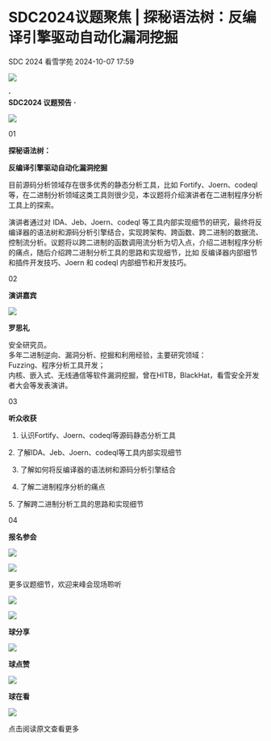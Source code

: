 #  SDC2024议题聚焦 | 探秘语法树：反编译引擎驱动自动化漏洞挖掘   
SDC 2024  看雪学苑   2024-10-07 17:59  
  
![](https://mmbiz.qpic.cn/sz_mmbiz_png/1UG7KPNHN8G85x4Cl2LWMmJLcAOs9BMWSc2jbEgbfL7b6Bq70oXejcInw3dPd2ud72vbOUEK99PwzfP8J9oN3A/640?wx_fmt=png&from=appmsg "")  
  
**·**  
**SDC2024 议题预告** **·**  
  
  
  
  
![](https://mmbiz.qpic.cn/sz_mmbiz_gif/1UG7KPNHN8EfmcHUB8Xd8OUxAuplLZ9Fupy1z4aGz48UYC5e3HYNRobj9zibsCPw26KAbib9lmO8QIroVbwmic3lw/640?wx_fmt=gif&from=appmsg "")  
  
  
01  
  
**探秘语法树：**  
  
**反编译引擎驱动自动化漏洞挖掘**  
  
  
目前源码分析领域存在很多优秀的静态分析工具，比如 Fortify、Joern、codeql 等，在二进制分析领域这类工具则很少见，本议题将介绍演讲者在二进制程序分析工具上的探索。  
  
  
演讲者通过对 IDA、Jeb、Joern、codeql 等工具内部实现细节的研究，最终将反编译器的语法树和源码分析引擎结合，实现跨架构、跨函数、跨二进制的数据流、控制流分析。议题将以跨二进制的函数调用流分析为切入点，介绍二进制程序分析的痛点，随后介绍跨二进制分析工具的思路和实现细节，比如 反编译器内部细节和插件开发技巧、Joern 和 codeql 内部细节和开发技巧。  
  
  
02  
  
**演讲嘉宾**  
  
  
![](https://mmbiz.qpic.cn/sz_mmbiz_png/1UG7KPNHN8GmYgSf1cF0CAr592MBOXoxOYarXzQAOkf2iamTHdXPdib3pCPKFgF4GusmpccI2TPyDjhpxZJNshvA/640?wx_fmt=png&from=appmsg "")  
  
**罗思礼**  
  
安全研究员。  
多年二进制逆向、漏洞分析、挖掘和利用经验，主要研究领域：  
Fuzzing、程序分析工具开发；  
内核、嵌入式、无线通信等软件漏洞挖掘，曾在HITB，BlackHat，看雪安全开发者大会等发表演讲。  
  
  
  
03  
  
**听众收获**  
  
  
1. 认识Fortify、Joern、codeql等源码静态分析工具  
  
2. 了解IDA、Jeb、Joern、codeql等工具内部实现细节  
  
3. 了解如何将反编译器的语法树和源码分析引擎结合  
  
4. 了解二进制程序分析的痛点  
  
5. 了解跨二进制分析工具的思路和实现细节  
  
  
04  
  
**报名参会**  
  
  
![](https://mmbiz.qpic.cn/sz_mmbiz_gif/1UG7KPNHN8EfmcHUB8Xd8OUxAuplLZ9FzXu1G2REBQmIMVQcAGOUZicjDVsLpZHyZnNmlwY1VhZVLJBFY4M9zVw/640?wx_fmt=gif&from=appmsg "")  
  
![](https://mmbiz.qpic.cn/sz_mmbiz_jpg/1UG7KPNHN8EfmcHUB8Xd8OUxAuplLZ9F3dTcashdI56lsBmUFmwOYyWJyAhKSy7Vhkk9mxfOJJicDrKFkJQ8QWg/640?wx_fmt=jpeg&from=appmsg "")  
  
更多议题细节，欢迎来峰会现场聆听  
  
  
![](https://mmbiz.qpic.cn/mmbiz_jpg/Uia4617poZXP96fGaMPXib13V1bJ52yHq9ycD9Zv3WhiaRb2rKV6wghrNa4VyFR2wibBVNfZt3M5IuUiauQGHvxhQrA/640?wx_fmt=jpeg "")  
  
  
  
![](https://mmbiz.qpic.cn/sz_mmbiz_gif/1UG7KPNHN8EfmcHUB8Xd8OUxAuplLZ9FDeaaWHkO9W93oMUgnRTdvzsvIzNriaVm8UEo477cyoMOGFrNTq61fSw/640?wx_fmt=gif&from=appmsg "")  
  
**球分享**  
  
![](https://mmbiz.qpic.cn/sz_mmbiz_gif/1UG7KPNHN8EfmcHUB8Xd8OUxAuplLZ9FDeaaWHkO9W93oMUgnRTdvzsvIzNriaVm8UEo477cyoMOGFrNTq61fSw/640?wx_fmt=gif&from=appmsg "")  
  
**球点赞**  
  
![](https://mmbiz.qpic.cn/sz_mmbiz_gif/1UG7KPNHN8EfmcHUB8Xd8OUxAuplLZ9FDeaaWHkO9W93oMUgnRTdvzsvIzNriaVm8UEo477cyoMOGFrNTq61fSw/640?wx_fmt=gif&from=appmsg "")  
  
**球在看**  
  
  
![](https://mmbiz.qpic.cn/sz_mmbiz_gif/1UG7KPNHN8EfmcHUB8Xd8OUxAuplLZ9FvqnIxUJibUfZwX8Siavic2QRRluTMIZkxuMSUufVdOhquk7tkTCOeVqjQ/640?wx_fmt=gif&from=appmsg "")  
  
点击阅读原文查看更多  
  

